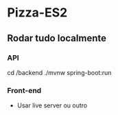 # Pizza-ES2

## Rodar tudo localmente


### API

cd /backend
./mvnw spring-boot:run


### Front-end
- Usar live server ou outro